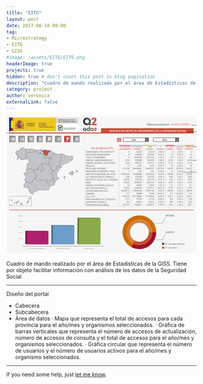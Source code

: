 ```yaml
---
title: "EITG"
layout: post
date: 2017-06-18 00:00
tag: 
- Microstrategy 
- EITG 
- GISS
#image: /assets/EITG/EITG.png
headerImage: true
projects: true
hidden: true # don't count this post in blog pagination
description: "Cuadro de mando realizado por el área de Estadísticas de la GISS. Tiene por objeto facilitar información con análisis de los datos de la Seguridad Social"
category: project
author: veronica
externalLink: false
---
```


![Screenshot](/assets/EITG/EITG.png)

Cuadro de mando realizado por el área de Estadísticas de la GISS. Tiene por objeto facilitar información con análisis de los datos de la Seguridad Social

---

Diseño del portal

- Cabecera
- Subcabecera
- Área de datos
    · Mapa que representa el total de accesos para cada provincia para el año/mes y organismos seleccionados.
    · Gráfica de barras verticales que representa el número de accesos de actualización, número de accesos de consulta y el total de accesos para el año/mes y organismos seleccionados.
    · Gráfica circular que representa el número de usuarios y el número de usuarios activos para el año/mes y organismo seleccionados.


---

If you need some help, just [let me know](mailto:veronicasanchezmorales@gmail.com).
